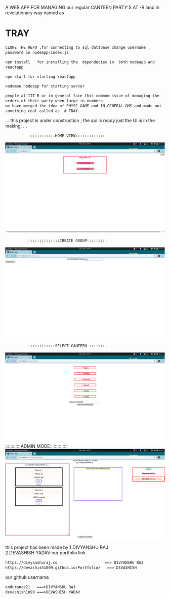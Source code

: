  A WEB APP FOR MANAGING our regular CANTEEN PARTY'S AT -R land in revolutionary way named as 
 
 # TRAY
 
 
 
 ```
 CLONE THE REPO ,for connecting to sql database change username , password in nodeapp/index.js 
```
```
npm install   for installing the  dependecies in  both nodeapp and reactapp 
```

```
npm start for starting reactapp
```
```
nodemon nodeapp for starting server
```

```
people at IIT-R or in general face this commom issue of managing the orders of their party when large in numbers.
we have merged the idea of PHYSC GAME and IN-GENERAL-OMS and made out something cool called as  # TRAY.

```
...
this project is under construction ; 
the api is ready just the UI is in the making;
...

              ::::::::::::HOME VIEW:::::::::::::
![DEMO](https://github.com/endurance21/tray/blob/master/demoImages/pic11.png)

              ::::::::::::::CREATE GROUP:::::::::
![DEMO](https://github.com/endurance21/tray/blob/master/demoImages/pic12.png) 

              ::::::::::::SELECT CANTEEN ::::::::
![DEMO](https://github.com/endurance21/tray/blob/master/demoImages/pic13.png)
\
             ::::::::::::ADMIN MODE::::::::::::::
![DEMO](https://github.com/endurance21/tray/blob/master/demoImages/pic14.png)

this project has been made by 
1.DIVYANSHU RAJ      
2.DEVASHISH YADAV
our portfolio link 

```
https://divyanshuraj.co                     ==> DIVYANSHU RAJ  
https://devashish1099.github.io/Portfolio/   ==> DEVASHISH 
```

our github username
```
endurance21   ===>DIVYANSHU RAJ
devashish1099 ===>DEVASHISH YADAV
```
